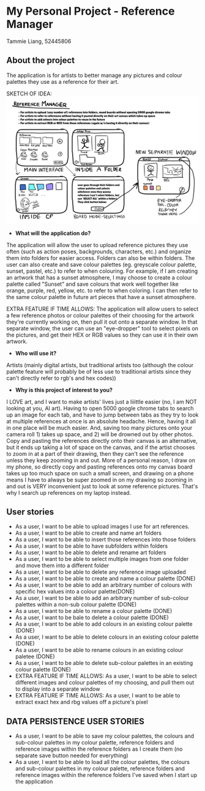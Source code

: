 # My Personal Project - Reference Manager

Tammie Liang, 52445806

## About the project
The application is for artists to better manage any pictures and colour palettes
they use as a reference for their art.

SKETCH OF IDEA: ![img.png](img.png)
- **What will the application do?**

The application will allow the user to upload reference pictures they use often (such as action poses, backgrounds, characters, etc.)
and organize them into folders for easier access. Folders can also be within folders.
The user can also create and save colour palettes (eg. greyscale colour palette, sunset, pastel, etc.)
to refer to when colouring. For example, if I am creating an artwork that has a sunset atmosphere,
I may choose to create a colour palette called "Sunset" and save colours that work well together
like orange, purple, red, yellow, etc. to refer to when coloring. I can then refer to the same
colour palette in future art pieces that have a sunset atmosphere.

EXTRA FEATURE IF TIME ALLOWS: The application will allow users to select a few reference photos
or colour palettes of their choosing for the artwork they're currently working on,
then pull it out onto a separate window. In that separate window, the user can use
an "eye-dropper" tool to select pixels on the pictures, and get their HEX
or RGB values so they can use it in their own artwork.
- **Who will use it?**

Artists (mainly digital artists, but traditional artists too (although the colour palette
feature will probably be of less use to traditional artists since they can't directly refer to
rgb's and hex codes))

- **Why is this project of interest to you?**

I LOVE art, and I want to make artists' lives just a liiittle easier (no, I am NOT looking at you, AI art).
Having to open 5000 google chrome tabs to search up
an image for each tab, and have to jump between tabs as they try to look at multiple
references at once is an absolute headache. Hence, having it all in one place will be
much easier. And, saving too many pictures onto your camera roll 1) takes up space,
and 2) will be drowned out by other photos.
Copy and pasting the references directly onto their canvas is an alternative,
but it ends up taking a lot of space on the canvas, and if the artist chooses to zoom in
at a part of their drawing, then they can't see the reference unless they keep zooming in
and out.
More of a personal reason, I draw on my phone, so directly copy and pasting references onto
my canvas board takes up too much space on such a small screen, and drawing on a phone means
I have to always be super zoomed in on my drawing so zooming in and out is VERY inconvenient
just to look at some reference pictures.
That's why I search up references on my laptop instead.

## User stories
- As a user, I want to be able to upload images I use for art references.
- As a user, I want to be able to create and name art folders 
- As a user, I want to be able to insert those references into those folders
- As a user, I want to be able to have subfolders within folders
- As a user, I want to be able to delete and rename art folders
- As a user, I want to be able to select multiple images from one folder and move them into a different folder
- As a user, I want to be able to delete any reference image uploaded
- As a user, I want to be able to create and name a colour palette (DONE)
- As a user, I want to be able to add an arbitrary number of colours with specific hex values into a colour palette(DONE)
- As a user, I want to be able to add an arbitrary number of sub-colour palettes within a non-sub colour palette (DONE)
- As a user, I want to be able to rename a colour palette (DONE)
- As a user, I want to be bale to delete a colour palette (DONE)
- As a user, I want to be able to add colours in an existing colour palette (DONE)
- As a user, I want to be able to delete colours in an existing colour palette (DONE)
- As a user, I want to be able to rename colours in an existing colour paletee (DONE)
- As a user, I want to be able to delete sub-colour palettes in an existing colour palette (DONE)
- EXTRA FEATURE IF TIME ALLOWS: As a user, I want to be able to select different images and colour palettes of my choosing,
and pull them out to display into a separate window
- EXTRA FEATURE IF TIME ALLOWS: As a user, I want to be able to extract exact hex and rbg values off a picture's pixel
## DATA PERSISTENCE USER STORIES
- As a user, I want to be able to save my colour palettes, the colours and sub-colour palettes in my colour palette, reference folders 
and reference images within the reference folders as I create them (no separate save button needed for everything)
- As a user, I want to be able to load all the colour palettes,  the colours and sub-colour palettes in my colour palette, reference folders
  and reference images within the reference folders I've saved when I start up the application